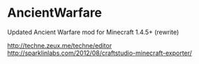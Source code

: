 AncientWarfare
==============

Updated Ancient Warfare mod for Minecraft 1.4.5+ (rewrite)

http://techne.zeux.me/techne/editor
http://sparklinlabs.com/2012/08/craftstudio-minecraft-exporter/